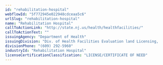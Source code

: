 ```yaml
---
id: "rehabilitation-hospital"
webflowId: "5f772945e022948cdceaa5c6"
urlSlug: "rehabilitation-hospital"
name: "Rehabilitation Hospital"
callToActionLink: "http://state.nj.us/health/healthfacilities/"
callToActionText: ""
issuingAgency: "Department of Health"
issuingDivision: "Div. of Health Facilities Evaluation land Licensing, Certificate of Need and Health Care Facility Licensure"
divisionPhone: "(609) 292-5960"
industryId: "Rehabilitation Hospital"
licenseCertificationClassification: "LICENSE/CERTIFICATE OF NEED"
---
```

